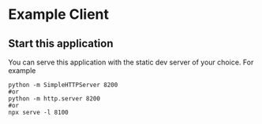 # Example Client

## Start this application

You can serve this application with the static dev server of your choice.
For example

```
python -m SimpleHTTPServer 8200
#or
python -m http.server 8200
#or
npx serve -l 8100
```

